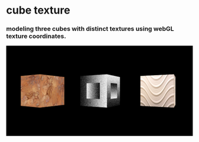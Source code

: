 # cube texture
### modeling three cubes with distinct textures using webGL texture coordinates.

![alt text](../../images/cubeTexture.png "Description goes here")